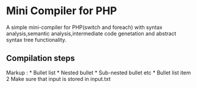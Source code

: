 # Mini Compiler for PHP
A simple mini-compiler for PHP(switch and foreach) with syntax analysis,semantic analysis,intermediate code genetation and abstract syntax tree functionality.
## Compilation steps
Markup : * Bullet list
              * Nested bullet
                  * Sub-nested bullet etc
          * Bullet list item 2
Make sure that input is stored in input.txt
